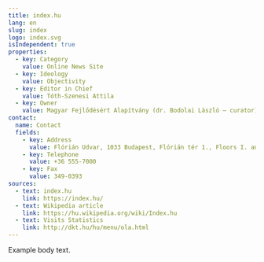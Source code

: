 ```yaml
---
title: index.hu
lang: en
slug: index
logo: index.svg
isIndependent: true
properties:
  - key: Category
    value: Online News Site
  - key: Ideology
    value: Objectivity
  - key: Editor in Chief
    value: Tóth-Szenesi Attila
  - key: Owner
    value: Magyar Fejlődésért Alapítvány (dr. Bodolai László – curator)
contact:
  name: Contact
  fields:
    - key: Address
      value: Flórián Udvar, 1033 Budapest, Flórián tér 1., Floors I. and II.
    - key: Telephone
      value: +36 555-7000
    - key: Fax
      value: 349-0393
sources:
  - text: index.hu
    link: https://index.hu/
  - text: Wikipedia article
    link: https://hu.wikipedia.org/wiki/Index.hu
  - text: Visits Statistics
    link: http://dkt.hu/hu/menu/ola.html
---
```


Example body text.

